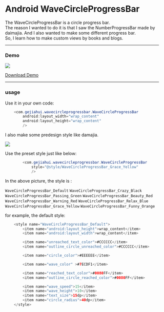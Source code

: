 # Android WaveCircleProgressBar
The WaveCircleProgressBar is a circle progress bar.</br>
The reason I wanted to do it is that I saw the NumberProgressBar made by daimajia. And I also wanted to make some different progress bar.</br>
So, I learn how to make custom views by books and blogs.</br> 

---
### Demo

![](https://github.com/Anler2015/WaveCircleProgressBar/blob/master/outputs/3.gif)

[Download Demo](https://github.com/Anler2015/WaveCircleProgressBar/blob/master/outputs/sample-debug.apk) 

---
### usage

Use it in your own code:
```java
    <com.gejiahui.wavecircleprogressbar.WaveCircleProgressBar
        android:layout_width="wrap_content"
        android:layout_height="wrap_content"
        />
```	
I also make some predesign style like damajia.

![](https://github.com/Anler2015/WaveCircleProgressBar/blob/master/outputs/2.gif)

Use the preset style just like below:
```java
        <com.gejiahui.wavecircleprogressbar.WaveCircleProgressBar
            style="@style/WaveCircleProgressBar_Grace_Yellow"
            />
```

In the above picture, the style is : 

`WaveCircleProgressBar_Default`
`WaveCircleProgressBar_Crazy_Black`
`WaveCircleProgressBar_Passing_Green`
`WaveCircleProgressBar_Beauty_Red`
`WaveCircleProgressBar_Warning_Red`
`WaveCircleProgressBar_Relax_Blue`
`WaveCircleProgressBar_Grace_Yellow`
`WaveCircleProgressBar_Funny_Orange`

for example, the default style:
```java
    <style name="WaveCircleProgressBar_Default">
        <item name="android:layout_height">wrap_content</item>
        <item name="android:layout_width">wrap_content</item>

        <item name="unreached_text_color">#CCCCCC</item>
        <item name="outline_circle_unreached_color">#CCCCCC</item>

        <item name="circle_color">#EEEEEE</item>

        <item name="wave_color" >#7ECDF1</item>

        <item name="reached_text_color">#0080FF</item>
        <item name="outline_circle_reached_color">#0080FF</item>

        <item name="wave_speed">15</item>
        <item name="wave_height">10</item>
        <item name="text_size">15dp</item>
        <item name="circle_radius">40dp</item>
    </style>
```

















